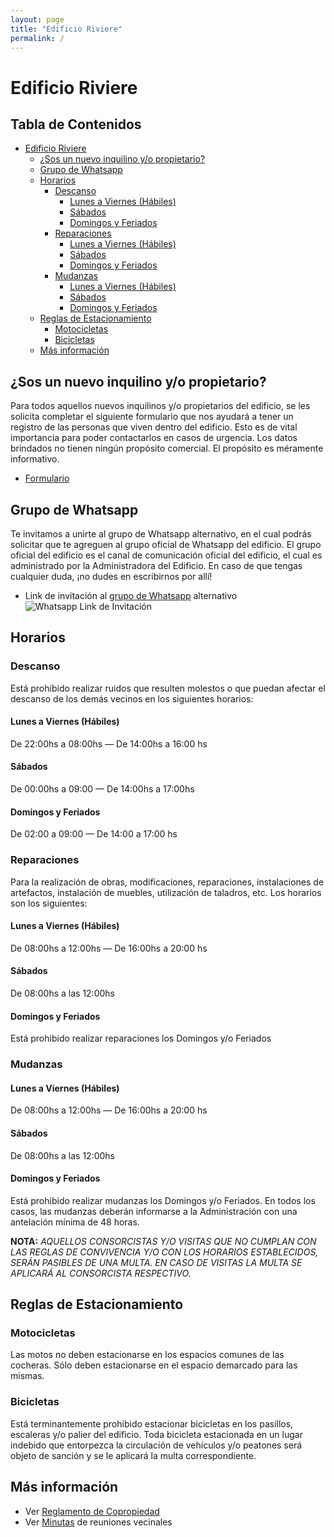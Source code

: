 ```yaml
---
layout: page
title: "Edificio Riviere"
permalink: /
---
```


# Edificio Riviere

## Tabla de Contenidos
- [Edificio Riviere](#edificio-riviere)
    * [¿Sos un nuevo inquilino y/o propietario?](#sos-un-nuevo-inquilino-yo-propietario)
    * [Grupo de Whatsapp](#grupo-de-whatsapp)
    * [Horarios](#horarios)
        + [Descanso](#descanso)
            - [Lunes a Viernes (Hábiles)](#lunes-a-viernes-hábiles)
            - [Sábados](#sábados)
            - [Domingos y Feriados](#domingos-y-feriados)
        + [Reparaciones](#reparaciones)
            - [Lunes a Viernes (Hábiles)](#lunes-a-viernes-hábiles-1)
            - [Sábados](#sábados-1)
            - [Domingos y Feriados](#domingos-y-feriados-1)
        + [Mudanzas](#mudanzas)
            - [Lunes a Viernes (Hábiles)](#lunes-a-viernes-hábiles-2)
            - [Sábados](#sábados-2)
            - [Domingos y Feriados](#domingos-y-feriados-2)
    * [Reglas de Estacionamiento](#reglas-de-estacionamiento)
        + [Motocicletas](#motocicletas)
        + [Bicicletas](#bicicletas)
    * [Más información](#más-información)

## ¿Sos un nuevo inquilino y/o propietario?
Para todos aquellos nuevos inquilinos y/o propietarios del edificio, se les solicita 
completar el siguiente formulario que nos ayudará a tener un registro de las personas 
que viven dentro del edificio. Esto es de vital importancia para poder contactarlos en
casos de urgencia. Los datos brindados no tienen ningún propósito comercial. El propósito
es méramente informativo.

- [Formulario](https://docs.google.com/forms/d/1vIlk_xH2g4VUxfobW8nR8oVLDtq8lVsELwpQxMHTpi8/prefill)

## Grupo de Whatsapp
Te invitamos a unirte al grupo de Whatsapp alternativo, en el cual podrás solicitar que te agreguen
al grupo oficial de Whatsapp del edificio. El grupo oficial del edificio es el canal de comunicación 
oficial del edificio, el cual es administrado por la Administradora del Edificio. En caso de que
tengas cualquier duda, ¡no dudes en escribirnos por allí!

- Link de invitación al [grupo de Whatsapp](https://chat.whatsapp.com/DRYKJCNNcmn4JfpFsMBdPf) alternativo
![Whatsapp Link de Invitación](/assets/whatsapp-invite-link.png)

## Horarios
### Descanso
Está prohibido realizar ruidos que resulten molestos o que puedan afectar el descanso de los demás vecinos en los siguientes horarios:

#### Lunes a Viernes (Hábiles)
De 22:00hs a 08:00hs — De 14:00hs a 16:00 hs

#### Sábados
De 00:00hs a 09:00 — De 14:00hs a 17:00hs

#### Domingos y Feriados
De 02:00 a 09:00 — De 14:00 a 17:00 hs

### Reparaciones
Para la  realización de obras, modificaciones, reparaciones, instalaciones de artefactos, instalación de muebles, utilización de taladros, etc. Los horarios son los siguientes:
#### Lunes a Viernes (Hábiles)
De 08:00hs a 12:00hs — De 16:00hs a 20:00 hs
#### Sábados
De 08:00hs a las 12:00hs
#### Domingos y Feriados
Está prohibido realizar reparaciones los Domingos y/o Feriados

### Mudanzas
#### Lunes a Viernes (Hábiles)
De 08:00hs a 12:00hs — De 16:00hs a 20:00 hs

#### Sábados
De 08:00hs a las 12:00hs

#### Domingos y Feriados
Está prohibido realizar mudanzas los Domingos y/o Feriados.
En todos los casos, las mudanzas deberán informarse a la Administración con una antelación mínima de 48 horas.

**NOTA:** _AQUELLOS CONSORCISTAS Y/O VISITAS QUE NO CUMPLAN CON LAS REGLAS DE CONVIVENCIA Y/O CON LOS HORARIOS ESTABLECIDOS, SERÁN PASIBLES DE UNA MULTA. EN CASO DE VISITAS LA MULTA SE APLICARÁ AL CONSORCISTA RESPECTIVO._

## Reglas de Estacionamiento

### Motocicletas
Las motos no deben estacionarse en los espacios comunes de las cocheras. Sólo deben estacionarse en el espacio demarcado para las mismas.

### Bicicletas
Está terminantemente prohibido estacionar bicicletas en los pasillos, escaleras y/o palier del edificio.
Toda bicicleta estacionada en un lugar indebido que entorpezca la circulación de vehículos y/o peatones será objeto de sanción y se le aplicará la multa correspondiente.

## Más información
* Ver [Reglamento de Copropiedad](https://drive.google.com/file/d/1_-x7bWYy1vnPVfjiOhZOVDB2idoIyeDv/view?usp=share_link)
* Ver [Minutas](https://docs.google.com/document/d/1tjcJ12g7l1u6-9LO50RVl30bLEj6dt3OLbwK9y5Uw3M/edit?usp=sharing) de reuniones vecinales
